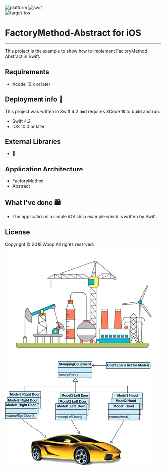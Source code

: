 ![platform](https://img.shields.io/badge/platform-iOS-lightgrey) 
![swift](https://img.shields.io/badge/Swift-4.2-red)  
![target-ios](https://img.shields.io/badge/Target-iOS%20%7C%2010-blue)


# FactoryMethod-Abstract for iOS
--------------

This project is the example to show how to implement FactoryMethod Abstract in Swift.


## Requirements

- Xcode 10.x or later


## Deployment info 🔨

This project was written in Swift 4.2 and requires XCode 10 to build and run.
- Swift 4.2
- iOS 10.0 or later


## External Libraries

- 🚫


## Application Architecture

- FactoryMethod
- Abstract


## What I've done 🛍
- The application is a simple iOS shop example which is written by Swift.


## License
Copyright © 2019 Woop All rights reserved.



![alt text](https://raw.githubusercontent.com/YeagGarage/FactoryMethod-Abstract/YeagGarage-patch-1/FactoryMethodDesignPattern.jpg)
![alt text](https://raw.githubusercontent.com/YeagGarage/FactoryMethod-Abstract/YeagGarage-patch-1/AbstractFactory.gif)
